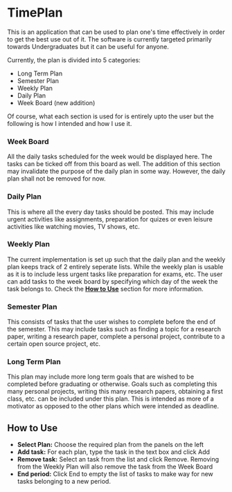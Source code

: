 # TimePlan
This is an application that can be used to plan one's time effectively in order to get the best use out of it. The software is currently targeted primarily towards Undergraduates but it can be useful for anyone.

Currently, the plan is divided into 5 categories:
* Long Term Plan
* Semester Plan
* Weekly Plan
* Daily Plan
* Week Board (new addition)

Of course, what each section is used for is entirely upto the user but the following is how I intended and how I use it.

### Week Board
All the daily tasks scheduled for the week would be displayed here. The tasks can be ticked off from this board as well. The addition of this section may invalidate the purpose of the daily plan in some way. However, the daily plan shall not be removed for now.
### Daily Plan
This is where all the every day tasks should be posted. This may include urgent activities like assignments, preparation for quizes or even leisure activities like watching movies, TV shows, etc.
### Weekly Plan
The current implementation is set up such that the daily plan and the weekly plan keeps track of 2 entirely seperate lists. While the weekly plan is usable as it is to include less urgent tasks like preparation for exams, etc. The user can add tasks to the week board by specifying which day of the week the task belongs to. Check the [**How to Use**](#how-to-use) section for more information.
### Semester Plan
This consists of tasks that the user wishes to complete before the end of the semester. This may include tasks such as finding a topic for a research paper, writing a research paper, complete a personal project, contribute to a certain open source project, etc.
### Long Term Plan
This plan may include more long term goals that are wished to be completed before graduating or otherwise. Goals such as completing this many personal projects, writing this many research papers, obtaining a first class, etc. can be included under this plan. This is intended as more of a motivator as opposed to the other plans which were intended as deadline.

## How to Use
- **Select Plan:** Choose the required plan from the panels on the left
- **Add task:** For each plan, type the task in the text box and click Add
- **Remove task:** Select an task from the list and click Remove. Removing from the Weekly Plan will also remove the task from the Week Board
- **End period:** Click End to empty the list of tasks to make way for new tasks belonging to a new period.
